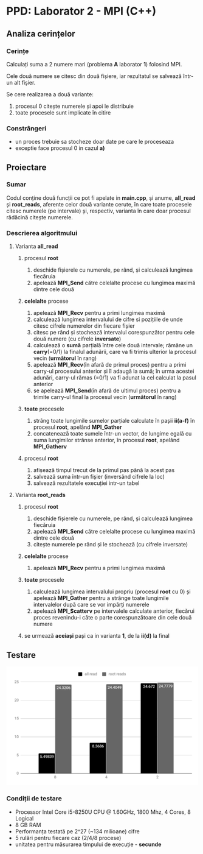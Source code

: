 
# **PPD: Laborator 2 - MPI (C++)**

## **Analiza cerințelor**

### **Cerințe**

Calculați suma a 2 numere mari (problema **A** laborator **1**) folosind MPI.

Cele două numere se citesc din două fișiere, iar rezultatul se salvează într-un alt fișier.

Se cere realizarea a două variante:

1. procesul 0 citește numerele și apoi le distribuie
2. toate procesele sunt implicate în citire

### **Constrângeri**

* un proces trebuie sa stocheze doar date pe care le proceseaza
* exceptie face procesul 0 in cazul **a)**

## **Proiectare**

### **Sumar**

Codul conține două funcții ce pot fi apelate in **main.cpp**, și anume, **all_read** și **root_reads**, aferente celor două variante cerute, în care toate procesele citesc numerele (pe intervale) și, respectiv, varianta în care doar procesul rădăcină citește numerele.

### **Descrierea algoritmului**

1. Varianta **all_read**

    1. procesul **root**
        1. deschide fișierele cu numerele, pe rând, și calculează lungimea fiecăruia
        2. apelează **MPI_Send** către celelalte procese cu lungimea maximă dintre cele două

    2. **celelalte** procese
        1. apelează **MPI_Recv** pentru a primi lungimea maximă
        2. calculează lungimea intervalului de cifre si pozițiile de unde citesc cifrele numerelor din fiecare fișier
        3. citesc pe rând și stochează intervalul corespunzător pentru cele două numere (cu cifrele **inversate**)
        4. calculează o **sumă** parțială între cele două intervale; rămâne un **carry**(=0/1) la finalul adunării, care va fi trimis ulterior la procesul vecin (**următorul** în rang)
        5. apelează **MPI_Recv**(în afară de primul proces) pentru a primi carry-ul procesului anterior și îl adaugă la sumă; în urma acestei adunări, carry-ul rămas (=0/1) va fi adunat la cel calculat la pasul anterior
        6. se apelează **MPI_Send**(în afară de ultimul proces) pentru a trimite carry-ul final la procesul vecin (**următorul** în rang)

    3. **toate** procesele
        1. strâng toate lungimile sumelor parțiale calculate în pașii **ii(a-f)** în procesul **root**, apelând **MPI_Gather**
        2. concatenează toate sumele într-un vector, de lungime egală cu suma lungimilor strânse anterior, în procesul **root**, apelând **MPI_Gatherv**

    4. procesul **root**
        1. afișează timpul trecut de la primul pas până la acest pas
        2. salvează suma într-un fișier (inversând cifrele la loc)
        3. salvează rezultatele execuției intr-un tabel

2. Varianta **root_reads**

    1. procesul **root**
        1. deschide fișierele cu numerele, pe rând, și calculează lungimea fiecăruia
        2. apelează **MPI_Send** către celelalte procese cu lungimea maximă dintre cele două
        3. citește numerele pe rând și le stochează (cu cifrele inversate)

    2. **celelalte** procese
        1. apelează **MPI_Recv** pentru a primi lungimea maximă

    3. **toate** procesele
        1. calculează lungimea intervalului propriu (procesul **root** cu 0) și apelează **MPI_Gather** pentru a strânge toate lungimile intervalelor după care se vor impărți numerele
        2. apelează **MPI_Scatterv** pe intervalele calculate anterior, fiecărui proces revenindu-i câte o parte corespunzătoare din cele două numere

    4. se urmează **aceiași** pași ca in varianta **1**, de la **ii(d)** la final

## **Testare**

![alt img text](image1.png)

### **Condiții de testare**

* Processor Intel Core i5-8250U CPU @ 1.60GHz, 1800 Mhz, 4 Cores, 8 Logical
* 8 GB RAM
* Performanța testată pe 2^27 (~134 milioane) cifre
* 5 rulări pentru fiecare caz (2/4/8 procese)
* unitatea pentru măsurarea timpului de execuție - **secunde**
